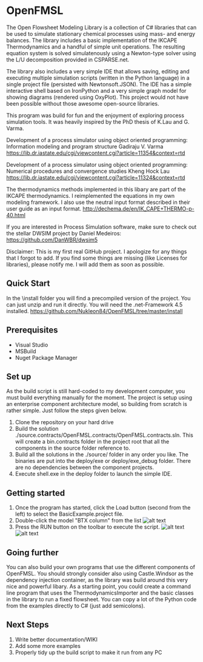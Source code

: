 # OpenFMSL
The Open Flowsheet Modeling Library is a collection of C# libraries that can be used to simulate stationary chemical processes using mass- and energy balances. The library includes a basic implementation of the IKCAPE Thermodynamics and a handful of simple unit operations. The resulting equation system is solved simulatenously using a Newton-type solver using the L/U decomposition provided in CSPARSE.net.

The library also includes a very simple IDE that allows saving, editing and executing multiple simulation scripts (written in the Python language) in a single project file (persisted with Newtonsoft.JSON). The IDE has a simple interactive shell based on IronPython and a very simple graph model for showing diagrams (rendered using OxyPlot). This project would not have been possible without those awesome open-source libraries.

This program was build for fun and the enjoyment of exploring process simulation tools. It was heavily inspired by the PhD thesis of K.Lau and G. Varma.

Development of a process simulator using object oriented programming: Information modeling and program structure
Gadiraju V. Varma
https://lib.dr.iastate.edu/cgi/viewcontent.cgi?article=11354&context=rtd

Development of a process simulator using object oriented programming:  Numerical procedures and convergence studies
Kheng Hock Lau
https://lib.dr.iastate.edu/cgi/viewcontent.cgi?article=11324&context=rtd

The thermodynamics methods implemented in this libary are part of the IKCAPE thermodynamics. I reimplemented the equations in my own modeling framework. I also use the neutral input format described in their user guide as an input format.
http://dechema.de/en/IK_CAPE+THERMO-p-40.html

If you are interested in Process Simulation software, make sure to check out the stellar DWSIM project by Daniel Medeiros: https://github.com/DanWBR/dwsim5

Disclaimer: This is my first real GitHub project. I apologize for any things that I forgot to add. If you find some things are missing (like Licenses for libraries), please notify me. I will add them as soon as possible.

## Quick Start

In the \install folder you will find a precompiled version of the project. You can just unzip and run it directly. You will need the .net-Framework 4.5 installed.
https://github.com/Nukleon84/OpenFMSL/tree/master/install

## Prerequisites
* Visual Studio
* MSBuild
* Nuget Package Manager

## Set up
As the build script is still hard-coded to my development computer, you must build everything manually for the moment. The project is setup using an enterprise component architecture model, so building from scratch is rather simple. Just follow the steps given below.

1. Clone the repository on your hard drive
2. Build the solution ./source.contracts/OpenFMSL.contracts/OpenFMSL.contracts.sln. This will create a bin.contracts folder in the project root that all the components in the source folder reference to.
3. Build all the solutions in the ./source/ folder in any order you like. The binaries are put into the deploy/exe or deploy/exe_debug folder. There are no dependencies between the component projects.
4. Execute shell.exe in the deploy folder to launch the simple IDE.
   
## Getting started
1. Once the program has started, click the Load button (second from the left) to select the BasicExample.project file.
2. Double-click the model "BTX column" from the list
![alt text](https://github.com/Nukleon84/OpenFMSL/blob/master/doc/IDE_Model.PNG "The IDE with a model loaded")
3. Press the RUN button on the toolbar to execute the script.
![alt text](https://github.com/Nukleon84/OpenFMSL/blob/master/doc/IDE_console.PNG "The IDE has a simple python shell integrated that reports results and takes interactive commands")
![alt text](https://github.com/Nukleon84/OpenFMSL/blob/master/doc/IDE_plots.PNG "The IDE can also display simple charts and diagrams")

## Going further
You can also build your own programs that use the different components of OpenFMSL. You should strongly consider also using Castle.Windsor as the dependency injection container, as the library was build around this very nice and powerful libary. As a starting point, you could create a command line program that uses the ThermodynamicsImporter and the basic classes in the library to run a fixed flowsheet. You can copy a lot of the Python code from the examples directly to C# (just add semicolons). 

## Next Steps
1. Write better documentation/WIKI
2. Add some more examples
3. Properly tidy up the build script to make it run from any PC
